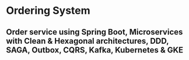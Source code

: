 # Ordering System

## Order service using Spring Boot, Microservices with Clean & Hexagonal architectures, DDD, SAGA, Outbox, CQRS, Kafka, Kubernetes & GKE
